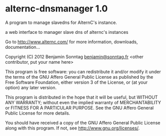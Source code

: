 alternc-dnsmanager 1.0
======================

A program to manage slavedns for AlternC's instance.

a web interface to manager slave dns of alternc's instances

Go to http://www.alternc.com/ for more information, downloads, documentation...

Copyright (C) 2012 Benjamin Sonntag <benjamin@sonntag.fr>
<other contributor, put your name here>

This program is free software: you can redistribute it and/or modify
it under the terms of the GNU Affero General Public License as published by
the Free Software Foundation, either version 3 of the License, or
(at your option) any later version.

This program is distributed in the hope that it will be useful,
but WITHOUT ANY WARRANTY; without even the implied warranty of
MERCHANTABILITY or FITNESS FOR A PARTICULAR PURPOSE.  See the
GNU Affero General Public License for more details.

You should have received a copy of the GNU Affero General Public License
along with this program.  If not, see <http://www.gnu.org/licenses/>.

